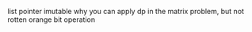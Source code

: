 list pointer imutable
why you can apply dp in the matrix problem, but not rotten orange
bit operation